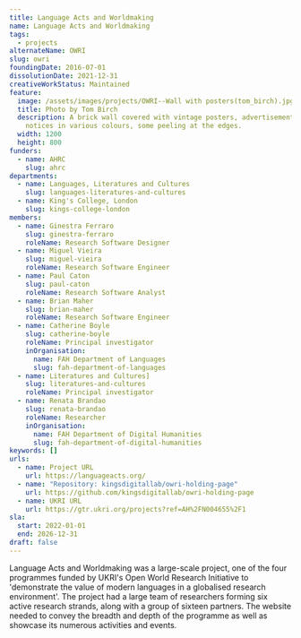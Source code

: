 ```yaml
---
title: Language Acts and Worldmaking
name: Language Acts and Worldmaking
tags:
  - projects
alternateName: OWRI
slug: owri
foundingDate: 2016-07-01
dissolutionDate: 2021-12-31
creativeWorkStatus: Maintained
feature:
  image: /assets/images/projects/OWRI--Wall with posters(tom_birch).jpg
  title: Photo by Tom Birch
  description: A brick wall covered with vintage posters, advertisements, and
    notices in various colours, some peeling at the edges.
  width: 1200
  height: 800
funders:
  - name: AHRC
    slug: ahrc
departments:
  - name: Languages, Literatures and Cultures
    slug: languages-literatures-and-cultures
  - name: King's College, London
    slug: kings-college-london
members:
  - name: Ginestra Ferraro
    slug: ginestra-ferraro
    roleName: Research Software Designer
  - name: Miguel Vieira
    slug: miguel-vieira
    roleName: Research Software Engineer
  - name: Paul Caton
    slug: paul-caton
    roleName: Research Software Analyst
  - name: Brian Maher
    slug: brian-maher
    roleName: Research Software Engineer
  - name: Catherine Boyle
    slug: catherine-boyle
    roleName: Principal investigator
    inOrganisation:
      name: FAH Department of Languages
      slug: fah-department-of-languages
  - name: Literatures and Cultures]
    slug: literatures-and-cultures
    roleName: Principal investigator
  - name: Renata Brandao
    slug: renata-brandao
    roleName: Researcher
    inOrganisation:
      name: FAH Department of Digital Humanities
      slug: fah-department-of-digital-humanities
keywords: []
urls:
  - name: Project URL
    url: https://languageacts.org/
  - name: "Repository: kingsdigitallab/owri-holding-page"
    url: https://github.com/kingsdigitallab/owri-holding-page
  - name: UKRI URL
    url: https://gtr.ukri.org/projects?ref=AH%2FN004655%2F1
sla:
  start: 2022-01-01
  end: 2026-12-31
draft: false
---
```


Language Acts and Worldmaking was a large-scale project, one of the four programmes funded by UKRI's Open World Research Initiative to 'demonstrate the value of modern languages in a globalised research environment'. The project had a large team of researchers forming six active research strands, along with a group of sixteen partners. The website needed to convey the breadth and depth of the programme as well as showcase its numerous activities and events.
